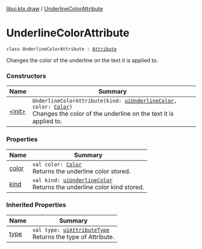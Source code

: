[libui.ktx.draw](../index.md) / [UnderlineColorAttribute](./index.md)

# UnderlineColorAttribute

`class UnderlineColorAttribute : `[`Attribute`](../-attribute/index.md)

Changes the color of the underline on the text it is applied to.

### Constructors

| Name | Summary |
|---|---|
| [&lt;init&gt;](-init-.md) | `UnderlineColorAttribute(kind: `[`uiUnderlineColor`](../../libui/ui-underline-color.md)`, color: `[`Color`](../-color/index.md)`)`<br>Changes the color of the underline on the text it is applied to. |

### Properties

| Name | Summary |
|---|---|
| [color](color.md) | `val color: `[`Color`](../-color/index.md)<br>Returns the underline color stored. |
| [kind](kind.md) | `val kind: `[`uiUnderlineColor`](../../libui/ui-underline-color.md)<br>Returns the underline color kind stored. |

### Inherited Properties

| Name | Summary |
|---|---|
| [type](../-attribute/type.md) | `val type: `[`uiAttributeType`](../../libui/ui-attribute-type.md)<br>Returns the type of Attribute. |

